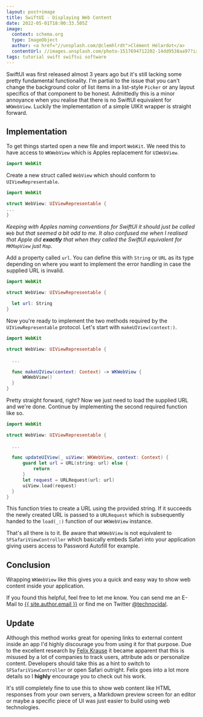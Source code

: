 ```yaml
---
layout: post+image
title: SwiftUI - Displaying Web Content
date: 2022-05-01T18:00:33.505Z
image:
  context: schema.org
  type: ImageObject
  author: <a href="//unsplash.com/@clemhlrdt">Clément Hélardot</a>
  contentUrl: //images.unsplash.com/photo-1517694712202-14dd9538aa97?ixlib=rb-4.0.3&ixid=MnwxMjA3fDB8MHxwaG90by1wYWdlfHx8fGVufDB8fHx8&auto=format&fit=crop&h=960&q=80
tags: tutorial swift swiftui software
---
```

SwiftUI was first released almost 3 years ago but it's still lacking some pretty fundamental functionality. I'm partial to the issue that you can't change the background color of list items in a list-style `Picker` or any layout specifics of that component to be honest. Admittedly this is a minor annoyance when you realise that there is no SwiftUI equivalent for `WKWebView`. Luckily the implementation of a simple UIKit wrapper is straight forward.

## Implementation

To get things started open a new file and import `WebKit`. We need this to have access to `WKWebView` which is Apples replacement for `UIWebView`.

```swift
import WebKit
```

Create a new struct called `WebView` which should conform to `UIViewRepresentable`.

```swift
import WebKit

struct WebView: UIViewRepresentable {
...
}
```

*Keeping with Apples naming conventions for SwiftUI it should just be called `Web` but that seemed a bit odd to me. It also confused me when I realised that Apple did **exactly** that when they called the SwiftUI equivalent for `MKMapView` just `Map`.*

Add a property called `url`. You can define this with `String` or `URL` as its type depending on where you want to implement the error handling in case the supplied URL is invalid.

```swift
import WebKit

struct WebView: UIViewRepresentable {
  
  let url: String
}
```

Now you're ready to implement the two methods required by the `UIViewRepresentable` protocol. Let's start with `makeUIView(context:)`.

```swift
import WebKit

struct WebView: UIViewRepresentable {
  
  ...
  
  func makeUIView(context: Context) -> WKWebView {
      WKWebView()
  }
}
```

Pretty straight forward, right? Now we just need to load the supplied URL and we're done. Continue by implementing the second required function like so. 

```swift
import WebKit

struct WebView: UIViewRepresentable {
  
  ...
  
  func updateUIView(_ uiView: WKWebView, context: Context) {
      guard let url = URL(string: url) else {
          return
      }
      let request = URLRequest(url: url)
      uiView.load(request)
  }
}
```

This function tries to create a URL using the provided string. If it succeeds the newly created URL is passed to a `URLRequest` which is subsequently handed to the `load(_:)` function of our `WKWebView` instance.

That's all there is to it. Be aware that `WKWebView` is not equivalent to `SFSafariViewController` which basically embeds Safari into your application giving users access to Password Autofill for example.

## Conclusion

Wrapping `WKWebView` like this gives you a quick and easy way to show web content inside your application.

If you found this helpful, feel free to let me know. You can send me an E-Mail to <a href="mailto:{{ site.author.email }}">{{ site.author.email }}</a> or find me on Twitter [@technocidal](https://twitter.com/technocidal).

## Update

Although this method works great for opening links to external content inside an app I'd highly discourage you from using it for that purpose. Due to the excellent research by [Felix Krause](https://krausefx.com/blog/announcing-inappbrowsercom-see-what-javascript-commands-get-executed-in-an-in-app-browser) it became apparent that this is misused by a lot of companies to track users, attribute ads or personalize content. Developers should take this as a hint to switch to `SFSafariViewController` or open Safari outright. Felix goes into a lot more details so I **highly** encourage you to check out his work.

It's still completely fine to use this to show web content like HTML responses from your own servers, a Markdown preview screen for an editor or maybe a specific piece of UI was just easier to build using web technologies.